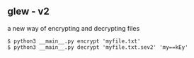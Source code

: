 ## glew - v2
a new way of encrypting and decrypting files
```
$ python3 __main__.py encrypt 'myfile.txt'
$ python3 __main__.py decrypt 'myfile.txt.sev2' 'my==kEy'
```